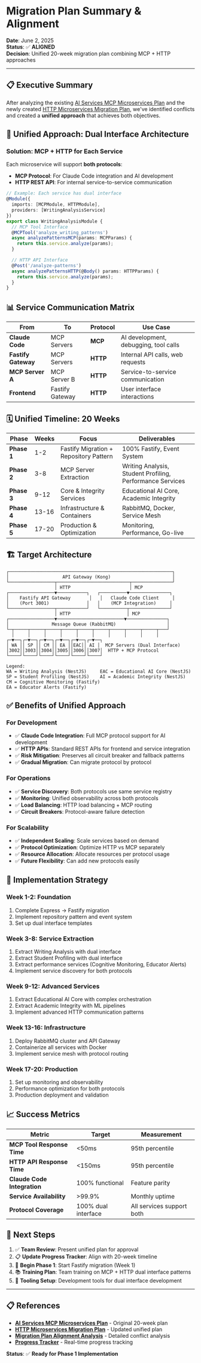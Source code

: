 # Migration Plan Summary & Alignment

**Date**: June 2, 2025  
**Status**: ✅ **ALIGNED**  
**Decision**: Unified 20-week migration plan combining MCP + HTTP approaches

---

## 📋 **Executive Summary**

After analyzing the existing [AI Services MCP Microservices Plan](./roadmaps/AI_SERVICES_MCP_MICROSERVICES_PLAN.md) and the newly created [HTTP Microservices Migration Plan](./roadmaps/HTTP_MICROSERVICES_MIGRATION_PLAN.md), we've identified conflicts and created a **unified approach** that achieves both objectives.

## 🎯 **Unified Approach: Dual Interface Architecture**

### **Solution: MCP + HTTP for Each Service**
Each microservice will support **both protocols**:
- **MCP Protocol**: For Claude Code integration and AI development
- **HTTP REST API**: For internal service-to-service communication

```typescript
// Example: Each service has dual interface
@Module({
  imports: [MCPModule, HTTPModule],
  providers: [WritingAnalysisService]
})
export class WritingAnalysisModule {
  // MCP Tool Interface
  @MCPTool('analyze_writing_patterns')
  async analyzePatternsMCP(params: MCPParams) {
    return this.service.analyze(params);
  }

  // HTTP API Interface  
  @Post('/analyze-patterns')
  async analyzePatternsHTTP(@Body() params: HTTPParams) {
    return this.service.analyze(params);
  }
}
```

## 📊 **Service Communication Matrix**

| From | To | Protocol | Use Case |
|------|----|-----------| ---------|
| **Claude Code** | MCP Servers | **MCP** | AI development, debugging, tool calls |
| **Fastify Gateway** | MCP Servers | **HTTP** | Internal API calls, web requests |
| **MCP Server A** | MCP Server B | **HTTP** | Service-to-service communication |
| **Frontend** | Fastify Gateway | **HTTP** | User interface interactions |

## 🗓️ **Unified Timeline: 20 Weeks**

| Phase | Weeks | Focus | Deliverables |
|-------|-------|-------|--------------|
| **Phase 1** | 1-2 | Fastify Migration + Repository Pattern | 100% Fastify, Event System |
| **Phase 2** | 3-8 | MCP Server Extraction | Writing Analysis, Student Profiling, Performance Services |
| **Phase 3** | 9-12 | Core & Integrity Services | Educational AI Core, Academic Integrity |
| **Phase 4** | 13-16 | Infrastructure & Containers | RabbitMQ, Docker, Service Mesh |
| **Phase 5** | 17-20 | Production & Optimization | Monitoring, Performance, Go-live |

## 🏗️ **Target Architecture**

```
┌─────────────────────────────────────────────────────────────┐
│                    API Gateway (Kong)                       │
└─────────────────┬───────────────────────────┬───────────────┘
                  │ HTTP                      │ MCP
┌─────────────────▼───────────┐   ┌──────────▼───────────────┐
│    Fastify API Gateway       │   │   Claude Code Client     │
│    (Port 3001)              │   │    (MCP Integration)     │
└─────────────────┬───────────┘   └──────────┬───────────────┘
                  │ HTTP                     │ MCP
┌─────────────────▼─────────────────────────▼───────────────┐
│                Message Queue (RabbitMQ)                   │
└─┬─────┬─────┬─────┬─────┬─────┬─────┬─────┬─────┬─────┬───┘
  │     │     │     │     │     │     │     │     │     │
┌─▼──┐┌─▼──┐┌─▼──┐┌─▼──┐┌─▼──┐┌─▼──┐
│ WA ││ SP ││ CM ││ EA ││EAC││ AI │  MCP Servers (Dual Interface)
│3002││3003││3004││3005││3006││3007│  HTTP + MCP Protocol
└────┘└────┘└────┘└────┘└────┘└────┘

Legend:
WA = Writing Analysis (NestJS)     EAC = Educational AI Core (NestJS)
SP = Student Profiling (NestJS)    AI = Academic Integrity (NestJS)
CM = Cognitive Monitoring (Fastify) 
EA = Educator Alerts (Fastify)
```

## ✅ **Benefits of Unified Approach**

### **For Development**
- ✅ **Claude Code Integration**: Full MCP protocol support for AI development
- ✅ **HTTP APIs**: Standard REST APIs for frontend and service integration
- ✅ **Risk Mitigation**: Preserves all circuit breaker and fallback patterns
- ✅ **Gradual Migration**: Can migrate protocol by protocol

### **For Operations**
- ✅ **Service Discovery**: Both protocols use same service registry
- ✅ **Monitoring**: Unified observability across both protocols
- ✅ **Load Balancing**: HTTP load balancing + MCP routing
- ✅ **Circuit Breakers**: Protocol-aware failure detection

### **For Scalability**
- ✅ **Independent Scaling**: Scale services based on demand
- ✅ **Protocol Optimization**: Optimize HTTP vs MCP separately
- ✅ **Resource Allocation**: Allocate resources per protocol usage
- ✅ **Future Flexibility**: Can add new protocols easily

## 🚀 **Implementation Strategy**

### **Week 1-2: Foundation**
1. Complete Express → Fastify migration
2. Implement repository pattern and event system
3. Set up dual interface templates

### **Week 3-8: Service Extraction**
1. Extract Writing Analysis with dual interface
2. Extract Student Profiling with dual interface  
3. Extract performance services (Cognitive Monitoring, Educator Alerts)
4. Implement service discovery for both protocols

### **Week 9-12: Advanced Services**
1. Extract Educational AI Core with complex orchestration
2. Extract Academic Integrity with ML pipelines
3. Implement advanced HTTP communication patterns

### **Week 13-16: Infrastructure**
1. Deploy RabbitMQ cluster and API Gateway
2. Containerize all services with Docker
3. Implement service mesh with protocol routing

### **Week 17-20: Production**
1. Set up monitoring and observability
2. Performance optimization for both protocols
3. Production deployment and validation

## 📈 **Success Metrics**

| Metric | Target | Measurement |
|--------|--------|-------------|
| **MCP Tool Response Time** | <50ms | 95th percentile |
| **HTTP API Response Time** | <150ms | 95th percentile |
| **Claude Code Integration** | 100% functional | Feature parity |
| **Service Availability** | >99.9% | Monthly uptime |
| **Protocol Coverage** | 100% dual interface | All services support both |

## 🔗 **Next Steps**

1. ✅ **Team Review**: Present unified plan for approval
2. 📋 **Update Progress Tracker**: Align with 20-week timeline
3. 🚀 **Begin Phase 1**: Start Fastify migration (Week 1)
4. 📚 **Training Plan**: Team training on MCP + HTTP dual interface patterns
5. 🔧 **Tooling Setup**: Development tools for dual interface development

---

## 📋 **References**

- **[AI Services MCP Microservices Plan](./roadmaps/AI_SERVICES_MCP_MICROSERVICES_PLAN.md)** - Original 20-week plan
- **[HTTP Microservices Migration Plan](./roadmaps/HTTP_MICROSERVICES_MIGRATION_PLAN.md)** - Updated unified plan
- **[Migration Plan Alignment Analysis](./MIGRATION_PLAN_ALIGNMENT_ANALYSIS.md)** - Detailed conflict analysis
- **[Progress Tracker](./HTTP_MICROSERVICES_PROGRESS.md)** - Real-time progress tracking

**Status**: ✅ **Ready for Phase 1 Implementation**